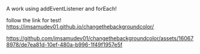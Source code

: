 A work using addEventListener and forEach!

follow the link for test! https://imsamudev01.github.io/changethebackgroundcolor/

https://github.com/imsamudev01/changethebackgroundcolor/assets/160678978/de7ea81d-10ef-480a-b996-1f49f1957e5f

